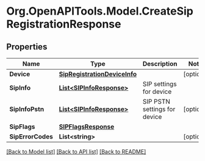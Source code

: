 
# Org.OpenAPITools.Model.CreateSipRegistrationResponse

## Properties

Name | Type | Description | Notes
------------ | ------------- | ------------- | -------------
**Device** | [**SipRegistrationDeviceInfo**](SipRegistrationDeviceInfo.md) |  | [optional] 
**SipInfo** | [**List&lt;SIPInfoResponse&gt;**](SIPInfoResponse.md) | SIP settings for device | 
**SipInfoPstn** | [**List&lt;SIPInfoResponse&gt;**](SIPInfoResponse.md) | SIP PSTN settings for device | [optional] 
**SipFlags** | [**SIPFlagsResponse**](SIPFlagsResponse.md) |  | 
**SipErrorCodes** | **List&lt;string&gt;** |  | [optional] 

[[Back to Model list]](../README.md#documentation-for-models)
[[Back to API list]](../README.md#documentation-for-api-endpoints)
[[Back to README]](../README.md)

